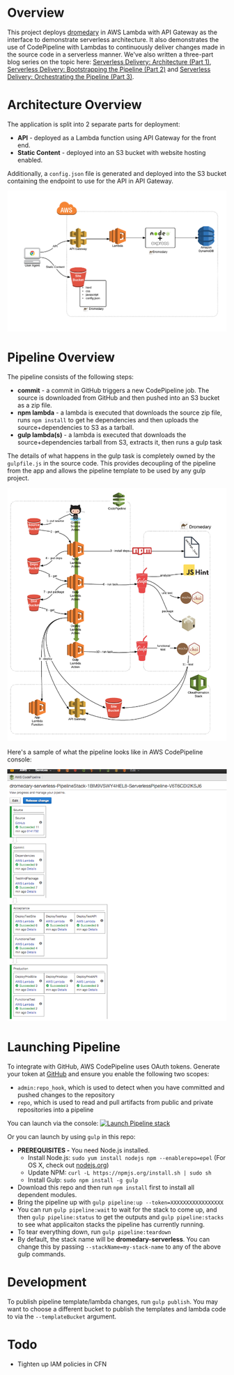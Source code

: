 # Overview
This project deploys [dromedary](https://github.com/stelligent/dromedary) in AWS Lambda with API Gateway as the interface to demonstrate serverless architecture. It also demonstrates the use of CodePipeline with Lambdas to continuously deliver changes made in the source code in a serverless manner. We've also written a three-part blog series on the topic here: [Serverless Delivery: Architecture (Part 1)](http://www.stelligent.com/agile/serverless-delivery-architecture-part-1/), [Serverless Delivery: Bootstrapping the Pipeline (Part 2)](http://www.stelligent.com/agile/serverless-delivery-bootstrapping-the-pipeline-part-2/) and [Serverless Delivery: Orchestrating the Pipeline (Part 3)](http://www.stelligent.com/agile/serverless-delivery-orchestrating-the-pipeline-part-3/).

# Architecture Overview
The application is split into 2 separate parts for deployment:

* **API** - deployed as a Lambda function using API Gateway for the front end.
* **Static Content** - deployed into an S3 bucket with website hosting enabled.

Additionally, a `config.json` file is generated and deployed into the S3 bucket containing the endpoint to use for the API in API Gateway.

![app-overview](docs/app-overview.png)

# Pipeline Overview
The pipeline consists of the following steps:

* **commit** - a commit in GitHub triggers a new CodePipeline job. The source is downloaded from GitHub and then pushed into an S3 bucket as a zip file.
* **npm lambda** - a lambda is executed that downloads the source zip file, runs `npm install` to get he dependencies and then uploads the source+dependencies to S3 as a tarball.
* **gulp lambda(s)** - a lambda is executed that downloads the source+dependencies tarball from S3, extracts it, then runs a gulp task

The details of what happens in the gulp task is completely owned by the `gulpfile.js` in the source code.  This provides decoupling of the pipeline from the app and allows the pipeline template to be used by any gulp project.

![pipeline-overview](docs/pipeline-overview.png)

Here's a sample of what the pipeline looks like in AWS CodePipeline console:

![pipeline-example](docs/codepipeline.png)


# Launching Pipeline

To integrate with GitHub, AWS CodePipeline uses OAuth tokens.  Generate your token at [GitHub](https://github.com/settings/tokens) and ensure you enable the following two scopes:
* `admin:repo_hook`, which is used to detect when you have committed and pushed changes to the repository
* `repo`, which is used to read and pull artifacts from public and private repositories into a pipeline

You can launch via the console: [![Launch Pipeline stack](https://s3.amazonaws.com/stelligent-training-public/public/cloudformation-launch-stack.png)](https://console.aws.amazon.com/cloudformation/home?region=us-west-2#cstack=sn~dromedary-serverless|turl~https://s3-us-west-2.amazonaws.com/dromedary-serverless/master.json)

Or you can launch by using `gulp` in this repo:

* **PREREQUISITES -** You need Node.js installed.
  * Install Node.js: `sudo yum install nodejs npm --enablerepo=epel` (For OS X, check out [nodejs.org](https://nodejs.org/en/download/))
  * Update NPM: `curl -L https://npmjs.org/install.sh | sudo sh`
  * Install Gulp: `sudo npm install -g gulp`
* Download this repo and then run `npm install` first to install all dependent modules.
* Bring the pipeline up with `gulp pipeline:up --token=XXXXXXXXXXXXXXXXX`
* You can run `gulp pipeline:wait` to wait for the stack to come up, and then `gulp pipeline:status` to get the outputs and `gulp pipeline:stacks` to see what applicaiton stacks the pipeline has currently running.
* To tear everything down, run `gulp pipeline:teardown`
* By default, the stack name will be **dromedary-serverless**.  You can change this by passing `--stackName=my-stack-name` to any of the above gulp commands.

# Development
To publish pipeline template/lambda changes, run `gulp publish`.  You may want to choose a different bucket to publish the templates and lambda code to via the `--templateBucket` argument.

# Todo
* Tighten up IAM policies in CFN
